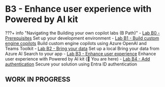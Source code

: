 # B3 - Enhance user experience with Powered by AI kit

???+ info "Navigating the Building your own copilot labs (B Path)"
    - [Lab B0 - Prerequisites](/copilot-camp/pages/custom-engine/00-prerequisites) Set up your development environment
    - [Lab B1 - Build custom engine copilots](/copilot-camp/pages/custom-engine/01-custom-engine-copilot) Build custom engine copilots using Azure OpenAI and Teams Toolkit
    - [Lab B2 - Bring your data](/copilot-camp/pages/custom-engine/02-rag) Set up a local Bring your data from Azure AI Search to your app
    - [Lab B3 - Enhance user experience](/copilot-camp/pages/custom-engine/03-powered-by-ai) Enhance user experience with Powered by AI kit (📍 You are here)
    - [Lab B4 - Add authentication](/copilot-camp/pages/custom-engine/04-add-authentication) Secure your solution using Entra ID authentication

## WORK IN PROGRESS